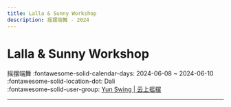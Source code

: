```yaml
---
title: Lalla & Sunny Workshop
description: 摇摆端舞 - 2024
---
```


# Lalla & Sunny Workshop 

摇摆端舞
:fontawesome-solid-calendar-days: 2024-06-08 ~ 2024-06-10  
:fontawesome-solid-location-dot: Dali  
:fontawesome-solid-user-group: [Yun Swing | 云上摇摆](https://swing.kids/zh_CN/yun-swing)  

---
